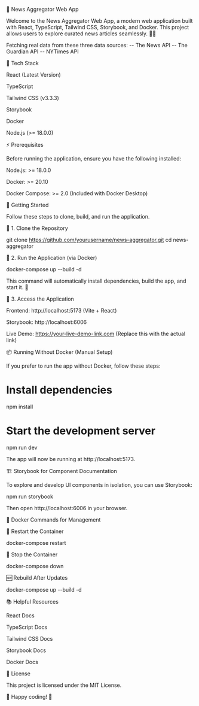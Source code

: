 🚀 News Aggregator Web App

Welcome to the News Aggregator Web App, a modern web application built with React, TypeScript, Tailwind CSS, Storybook, and Docker. This project allows users to explore curated news articles seamlessly. 📰✨

Fetching real data from these three data sources:
-- The News API
-- The Guardian API
-- NYTimes API

📌 Tech Stack

React (Latest Version)

TypeScript

Tailwind CSS (v3.3.3)

Storybook

Docker

Node.js (>= 18.0.0)

⚡ Prerequisites

Before running the application, ensure you have the following installed:

Node.js: >= 18.0.0 

Docker: >= 20.10

Docker Compose: >= 2.0 (Included with Docker Desktop)

🚀 Getting Started

Follow these steps to clone, build, and run the application.

🔹 1. Clone the Repository

 git clone https://github.com/yourusername/news-aggregator.git
 cd news-aggregator

🔹 2. Run the Application (via Docker)

 docker-compose up --build -d

This command will automatically install dependencies, build the app, and start it. 🚀

🔹 3. Access the Application

Frontend: http://localhost:5173 (Vite + React)

Storybook: http://localhost:6006

Live Demo: https://your-live-demo-link.com (Replace this with the actual link)

📦 Running Without Docker (Manual Setup)

If you prefer to run the app without Docker, follow these steps:

# Install dependencies
npm install

# Start the development server
npm run dev

The app will now be running at http://localhost:5173.

🏗️ Storybook for Component Documentation

To explore and develop UI components in isolation, you can use Storybook:

npm run storybook

Then open http://localhost:6006 in your browser.

🐳 Docker Commands for Management

🔄 Restart the Container

docker-compose restart

🛑 Stop the Container

docker-compose down

🆕 Rebuild After Updates

docker-compose up --build -d

📚 Helpful Resources

React Docs

TypeScript Docs

Tailwind CSS Docs

Storybook Docs

Docker Docs

📜 License

This project is licensed under the MIT License.

📌 Happy coding! 🚀

